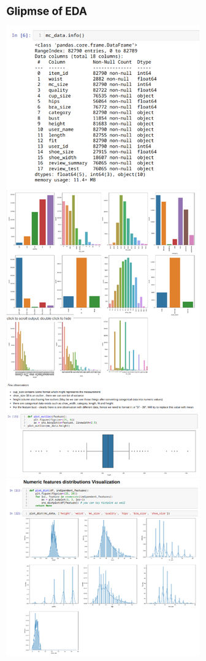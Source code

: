 # Glipmse of EDA

<img src="media/1.png">
<img src="media/2.png">
<img src="media/3.png">
<img src="media/4.png">
